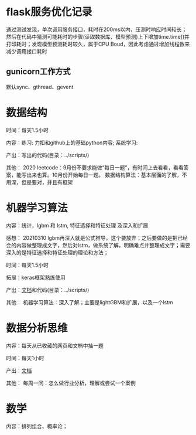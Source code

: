 # flask服务优化记录
通过测试发现，单次调用服务接口，耗时在200ms以内，压测时响应时间较长；
然后在代码中猜测可能耗时的步骤(读取数据库、模型预测)上下增加time.time()并打印耗时；发现模型预测耗时较久，属于CPU Boud，因此考虑通过增加线程数来减少调用接口耗时


## gunicorn工作方式
默认sync、gthread、gevent

# 数据结构

时间：每天1.5小时

内容：练习: 力扣和github上的基础python内容; 系统学习: 

产出：写出的代码(目录：../scripts/)

其他：
2020
leetcode：9月份不要求能做“每日一题”，有时间上去看看，看看答案，能写出来也算。10月份开始每日一题。
数据结构算法：基本层面的了解，不用深，但是要对，并且有框架

# 机器学习算法

内容：统计，lgbm 和 lstm, 特征选择和特征处理 及深入和扩展

感想：
20210310 lgbm再深入就是公式推导，这个要放弃；之后要做的是把已经会的内容做整理成文字，然后对lstm，做系统了解，明确难点并整理成文字；需要深入的是特征选择和特征处理的理论和方法；

时间：每天1.5小时

拓展：keras框架熟练使用

产出：[文档](./树模型和相关理论.md)和代码(目录：../scripts/)

其他：
机器学习算法：深入了解；主要是lightGBM和扩展，以及一个lstm


# 数据分析思维

内容：每天从已收藏的网页和文档中抽一题

时间：每天1小时

产出：[文档](../../data-theory/analysis-correlation-theory.md)

其他：
每周一问：怎么做行业分析，理解或尝试一个案例

# 数学

内容：排列组合、概率论；




